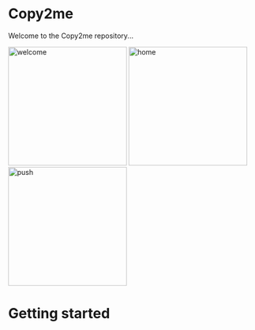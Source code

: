 # Copy2me

Welcome to the Copy2me repository...

<img src="https://cloud.githubusercontent.com/assets/3514796/23516350/4792806e-ff6d-11e6-8025-f4c70996746c.png" 
alt="welcome" width="240px" height="auto">
<img src="https://cloud.githubusercontent.com/assets/3514796/23516351/479d8aa4-ff6d-11e6-8057-54c7e0ffe57c.png" 
alt="home" width="240px" height="auto">
<img src="https://cloud.githubusercontent.com/assets/3514796/23516353/479f1f4a-ff6d-11e6-9a23-46554ec762d7.png" 
alt="push" width="240px" height="auto">


# Getting started








